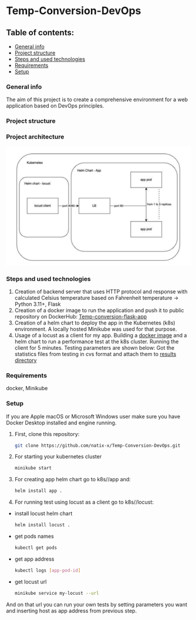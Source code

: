 # Temp-Conversion-DevOps

## Table of contents: 
* [General info](#general-info)
* [Project structure](#project-structure)
* [Steps and used technologies](#steps-and-used-technologies)
* [Requirements](#requirements)
* [Setup](#setup)

### General info
The aim of this project is to create a comprehensive environment for a web application based on DevOps principles.
### Project structure
### Project architecture 
![img.png](images/project_architecture.png)
### Steps and used technologies
1. Creation of backend server that uses HTTP protocol and response with calculated Celsius temperature based on Fahrenheit temperature -> Python 3.11+, Flask
2. Creation of a docker image to run the application and push it to public repository on DockerHub: [Temp-conversion-flask-app](https://hub.docker.com/repository/docker/natix02/temp-convert-flask-app/general)
3. Creation of a helm chart to deploy the app in the Kubernetes (k8s) environment. A locally hosted Minikube was used for that purpose.
4. Usage of a locust as a client for my app. Building a [docker image](https://hub.docker.com/repository/docker/natix02/temp-conversion-load-test/general) and a helm chart to run a performance test at the k8s cluster. Running the client for 5 minutes.
Testing parameters are shown below:
Got the statistics files from testing in cvs format and attach them to [results directory](results)
### Requirements
docker, Minikube
### Setup
If you are Apple macOS or Microsoft Windows user make sure you have Docker Desktop installed and engine running.  
1. First, clone this repository:
   ```sh
   git clone https://github.com/natix-x/Temp-Conversion-DevOps.git
   ```
2. For starting your kubernetes cluster
    ```sh
   minikube start
   ```
3. For creating app helm chart go to k8s//app and:
    ```sh
   helm install app .
   ```
4. For running test using locust as a client go to k8s//locust:
* install locust helm chart
    ```sh
   helm install locust .
    ```
* get pods names
   ```sh
   kubectl get pods
   ```
* get app address
   ```sh
   kubectl logs [app-pod-id]
   ```
* get locust url 
   ```sh
   minikube service my-locust --url
   ```
And on that url you can run your own tests by setting parameters you want and inserting host as app address from previous step.